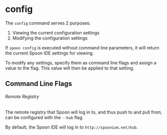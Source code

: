 # config

The `config` command serves 2 purposes: 

1. Viewing the current configuration settings
2. Modifying the configuration settings

If `spoon config` is executed without command line parameters, it will return the current Spoon IDE settings for viewing. 

To modify any settings, specify them as command line flags and assign a value to the flag. This value will then be applied to that setting. 

## Command Line Flags

###### Remote Registry

The remote registry that Spoon will log in to, and thus push to and pull from, can be configured with the `--hub` flag. 

By default, the Spoon IDE will log in to `http://spoonium.net/hub`. 